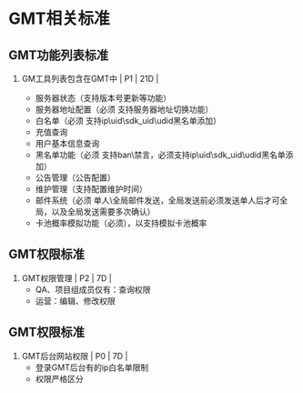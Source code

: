 # GMT相关标准

## GMT功能列表标准

1. GM工具列表包含在GMT中 | P1 | 21D |

    * 服务器状态（支持版本号更新等功能）
    * 服务器地址配置（必须  支持服务器地址切换功能）
    * 白名单（必须 支持ip\uid\sdk_uid\udid黑名单添加）
    * 充值查询
    * 用户基本信息查询
    * 黑名单功能（必须 支持ban\禁言，必须支持ip\uid\sdk_uid\udid黑名单添加）
    * 公告管理（公告配置）
    * 维护管理（支持配置维护时间）
    * 邮件系统（必须 单人\全局邮件发送，全局发送前必须发送单人后才可全局，以及全局发送需要多次确认）
    * 卡池概率模拟功能（必须），以支持模拟卡池概率


## GMT权限标准

1. GMT权限管理 | P2 | 7D |
    * QA、项目组成员仅有：查询权限
    * 运营：编辑、修改权限


## GMT权限标准

1. GMT后台网站权限 | P0 | 7D |
    * 登录GMT后台有的ip白名单限制
    * 权限严格区分

